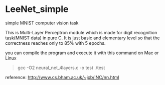 # LeeNet_simple
simple MNIST computer vision task

This is Multi-Layer Perceptron module which is made for digit recognition task(MNIST data) in pure C.
It is just basic and elementary level so that the correctness reaches only to 85% with 5 epochs.

you can compile the program and execute it with this command on Mac or Linux

> gcc -O2 neural_net_4layers.c -o test
> ./test


reference: http://www.cs.bham.ac.uk/~jxb/INC/nn.html
